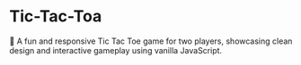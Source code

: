 # Tic-Tac-Toa
🎲 A fun and responsive Tic Tac Toe game for two players, showcasing clean design and interactive gameplay using vanilla JavaScript.
